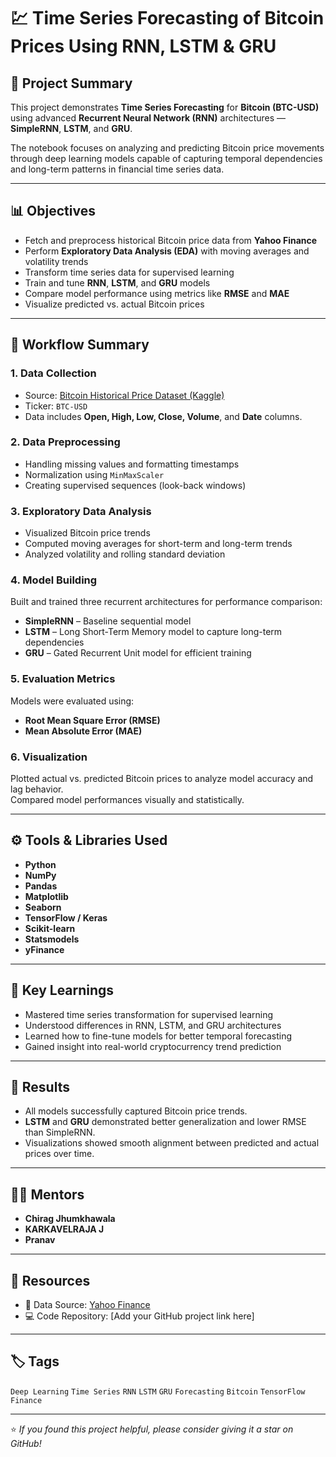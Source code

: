 # 💹 Time Series Forecasting of Bitcoin Prices Using RNN, LSTM & GRU

## 📘 Project Summary
This project demonstrates **Time Series Forecasting** for **Bitcoin (BTC-USD)** using advanced **Recurrent Neural Network (RNN)** architectures — **SimpleRNN**, **LSTM**, and **GRU**.

The notebook focuses on analyzing and predicting Bitcoin price movements through deep learning models capable of capturing temporal dependencies and long-term patterns in financial time series data.

---

## 📊 Objectives
- Fetch and preprocess historical Bitcoin price data from **Yahoo Finance**
- Perform **Exploratory Data Analysis (EDA)** with moving averages and volatility trends
- Transform time series data for supervised learning
- Train and tune **RNN**, **LSTM**, and **GRU** models
- Compare model performance using metrics like **RMSE** and **MAE**
- Visualize predicted vs. actual Bitcoin prices

---

## 🧩 Workflow Summary

### 1. **Data Collection**
- Source:  [Bitcoin Historical Price Dataset (Kaggle)](https://www.kaggle.com/datasets/mczielinski/bitcoin-historical-data)
- Ticker: `BTC-USD`
- Data includes **Open, High, Low, Close, Volume**, and **Date** columns.

### 2. **Data Preprocessing**
- Handling missing values and formatting timestamps  
- Normalization using `MinMaxScaler`  
- Creating supervised sequences (look-back windows)

### 3. **Exploratory Data Analysis**
- Visualized Bitcoin price trends  
- Computed moving averages for short-term and long-term trends  
- Analyzed volatility and rolling standard deviation  

### 4. **Model Building**
Built and trained three recurrent architectures for performance comparison:
- **SimpleRNN** – Baseline sequential model  
- **LSTM** – Long Short-Term Memory model to capture long-term dependencies  
- **GRU** – Gated Recurrent Unit model for efficient training  

### 5. **Evaluation Metrics**
Models were evaluated using:
- **Root Mean Square Error (RMSE)**  
- **Mean Absolute Error (MAE)**  

### 6. **Visualization**
Plotted actual vs. predicted Bitcoin prices to analyze model accuracy and lag behavior.  
Compared model performances visually and statistically.

---

## ⚙️ Tools & Libraries Used
- **Python**
- **NumPy**
- **Pandas**
- **Matplotlib**
- **Seaborn**
- **TensorFlow / Keras**
- **Scikit-learn**
- **Statsmodels**
- **yFinance**

---

## 🧠 Key Learnings
- Mastered time series transformation for supervised learning  
- Understood differences in RNN, LSTM, and GRU architectures  
- Learned how to fine-tune models for better temporal forecasting  
- Gained insight into real-world cryptocurrency trend prediction  

---

## 🧮 Results
- All models successfully captured Bitcoin price trends.  
- **LSTM** and **GRU** demonstrated better generalization and lower RMSE than SimpleRNN.  
- Visualizations showed smooth alignment between predicted and actual prices over time.

---

## 👨‍🏫 Mentors
- **Chirag Jhumkhawala**  
- **KARKAVELRAJA J**  
- **Pranav**

---

## 🔗 Resources
- 📂 Data Source: [Yahoo Finance](https://finance.yahoo.com/quote/BTC-USD)  
- 💻 Code Repository: [Add your GitHub project link here]

---

## 🏷️ Tags
`Deep Learning` `Time Series` `RNN` `LSTM` `GRU` `Forecasting` `Bitcoin` `TensorFlow` `Finance`

---

⭐ *If you found this project helpful, please consider giving it a star on GitHub!*
